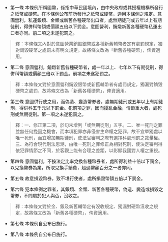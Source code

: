 * 第一條 本條例所稱國幣，係指中華民國境內，由中央政府或其授權機構所發行之紙幣或硬幣。在本條例公布前所發行之紙幣或硬幣，適用本條例之規定。意圖營利，私運銀類、金類或新舊各種硬幣出口者，處無期徒刑或五年以上有期徒刑，得併科幣額或價額五倍以下罰金。意圖營利，銷燬新舊各種硬幣私運出口者亦同。前二項之未遂犯罰之。

> 釋：本條條文內對於意圖營業銷毀銀幣或各種新舊輔幣者定有處罰規定，獨對銷毀硬幣之處罰未有明文規定。故將條文改為「新舊各種硬幣」，俾資適用。

* 第二條 意圖營利，銷燬新舊各種硬幣者，處一年以上、七年以下有期徒刑，得併科幣額或價額三倍以下罰金。前項之未遂犯罰之。

> 釋：本條條文對於意圖營利銷毀銀幣或新舊輔幣者有處罰規定，獨漏對銷毀硬幣之處罰，故將條文改為「新舊各種硬幣」，俾資適用。

* 第三條 意圖供行使之用，而偽造、變造幣券者，處無期徒刑或五年以上有期徒刑，得併科五千元以下罰金。犯前項之罪，因而擾亂金融，情節重大者，處死刑或無期徒刑。第一項之未遂犯罰之。

> 釋：一、修正第二項，於句末增列「或無期徒刑」五字。二、唯一死刑之罪並無任何挽回之機會，而本項犯罪亦非侵害生命權之犯罪，故不宜單獨處以唯一死刑，而宜增加無期徒刑，使法官審判之際有選擇科處刑罰之裁量權。三、為符合現代刑法思潮，由唯一死刑之罪修正為相對死刑，使決定審判得依犯罪情節之不同，於客觀上能有合理之差距，以彰顯我國對人權之重視。

* 第四條 意圖營利，不按法定比率兌換各種幣券者，處所得利益十倍以下罰金。以兌換幣券為業，所取兌換手續費，超過幣額百分之一者亦同。

* 第五條 故意損毀幣券，致不堪行使者，處所損毀幣額五倍以下罰金。

* 第六條 犯本條例之罪者，其銀類、金類、新舊各種硬幣，偽造、變造或損毀之幣券，不問屬於犯人與否，沒收之。

> 釋：本條條文對於金、銀及新舊輔幣定有沒收規定、獨漏對硬幣沒收之規定，故將條文改為「新舊各種硬幣」，俾資適用。

* 第七條 本條例自公布日施行。

* 第八條 本條例自公布日施行。

